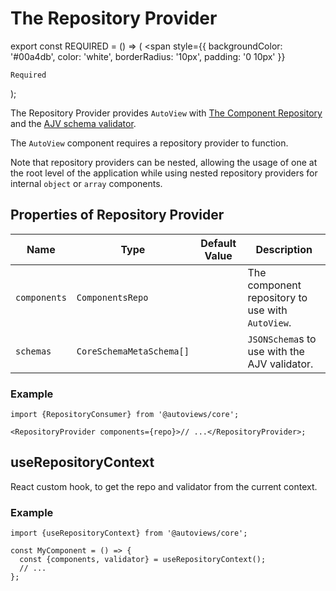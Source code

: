 # The Repository Provider

export const REQUIRED = () => (
  <span
    style={{
      backgroundColor: '#00a4db',
      color: 'white',
      borderRadius: '10px',
      padding: '0 10px'
    }}
  >
    Required
  </span>
);

The Repository Provider provides `AutoView` with [The Component Repository](/docs/entities/components-repo)
and the [AJV schema validator](https://www.npmjs.com/package/ajv).

The `AutoView` component requires a repository provider to function.

Note that repository providers can be nested, allowing the usage of one at the root level of the application
while using nested repository providers for internal `object` or `array` components.

## Properties of Repository Provider

| Name         | Type                     | Default Value | Description                                                  |
| ------------ | ------------------------ | ------------- | ------------------------------------------------------------ |
| `components` | `ComponentsRepo`         |               | <REQUIRED/> The component repository to use with `AutoView`. |
| `schemas`    | `CoreSchemaMetaSchema[]` |               | `JSONSchema`s to use with the AJV validator.                 |

### Example

```tsx
import {RepositoryConsumer} from '@autoviews/core';

<RepositoryProvider components={repo}>// ...</RepositoryProvider>;
```

## useRepositoryContext

React custom hook, to get the repo and validator from the current context.

### Example

```tsx
import {useRepositoryContext} from '@autoviews/core';

const MyComponent = () => {
  const {components, validator} = useRepositoryContext();
  // ...
};
```
